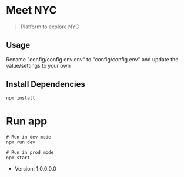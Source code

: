 # Meet NYC

> Platform to explore NYC 

## Usage

Rename "config/config.env.env" to "config/config.env" and update the value/settings to your own

## Install Dependencies

```
npm install
```

# Run app
```
# Run in dev mode
npm run dev

# Run in prod mode
npm start
```

- Version: 1.0.0.0.0


